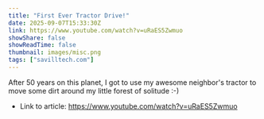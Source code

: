 ```yaml
---
title: "First Ever Tractor Drive!"
date: 2025-09-07T15:33:30Z
link: https://www.youtube.com/watch?v=uRaES5Zwmuo
showShare: false
showReadTime: false
thumbnail: images/misc.png
tags: ["savilltech.com"]
---
```

After 50 years on this planet, I got to use my awesome neighbor's tractor to move some dirt around my little forest of solitude :-)

- Link to article: https://www.youtube.com/watch?v=uRaES5Zwmuo